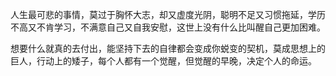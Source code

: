人生最可悲的事情，莫过于胸怀大志，却又虚度光阴，聪明不足又习惯拖延，学历不高又不肯学习，不满意自己又自我安慰，这世上没有什么比叫醒自己更加困难。

想要什么就真的去付出，能坚持下去的自律都会变成你蜕变的契机，莫成思想上的巨人，行动上的矮子，每个人都有一个觉醒，但觉醒的早晚，决定个人的命运。